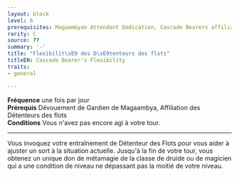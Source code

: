 ```yaml
---
layout: block
level: 6
prerequisites: Magaambyan Attendant Dedication, Cascade Bearers affiliation
rarity: C
source: ??
summary: '-'
title: "Flexibilit\xE9 des D\xE9tenteurs des flots"
titleEN: Cascade Bearer's Flexibility
traits:
- general

---
```


<p><span id="ctl00_MainContent_DetailedOutput"><strong>Fréquence</strong> une fois par jour<br><strong>Prérequis</strong> Dévouement de Gardien de Magaambya, Affiliation des Détenteurs des flots<br><strong>Conditions</strong> Vous n'avez pas encore agi à votre tour.<br></span></p>
<hr>
<p>Vous invoquez votre entraînement de Détenteur des Flots pour vous aider à ajuster un sort à la situation actuelle. Jusqu'à la fin de votre tour, vous obtenez un unique don de métamagie de la classe de druide ou de magicien qui a une condition de niveau ne dépassant pas la moitié de votre niveau.&nbsp;</p>